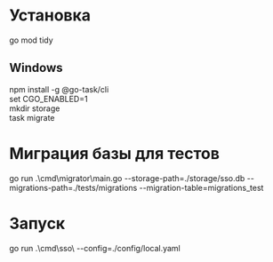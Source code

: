 # Установка
go mod tidy

## Windows
npm install -g @go-task/cli\
set CGO_ENABLED=1\
mkdir storage\
task migrate

# Миграция базы для тестов
go run .\cmd\migrator\main.go --storage-path=./storage/sso.db --migrations-path=./tests/migrations --migration-table=migrations_test

# Запуск
go run .\cmd\sso\ --config=./config/local.yaml
